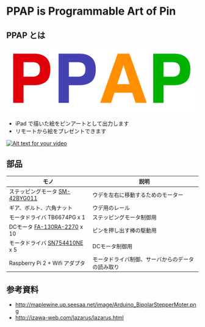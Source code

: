 
# PPAP is Programmable Art of Pin

## PPAP とは

![PPAP](https://github.com/samitani/ohd2017/raw/master/logo.png "PPAP")

* iPad で描いた絵をピンアートとして出力します
* リモートから絵をプレゼントできます

[![Alt text for your video](http://img.youtube.com/vi/EOE0tW7oABs/0.jpg)](https://www.youtube.com/embed/EOE0tW7oABs)


## 部品

|モノ                          |     説明             |
|-----------------------------|----------------------|
| ステッピングモータ [SM-42BYG011](http://akizukidenshi.com/catalog/g/gP-05372/) | ウデを左右に移動するためのモーター |
| ギア、ボルト、六角ナット        | ウデ用のレール |
| モータドライバ TB6674PG x 1   | ステッピングモータ制御用 |
| DCモータ [FA-130RA-2270](http://akizukidenshi.com/catalog/g/gP-06437/) x 10 | ピンを押し出す棒の駆動用 |
| モータドライバ [SN754410NE](http://akizukidenshi.com/catalog/g/gI-05277/) x 5 | DCモータ制御用 |
| Raspberry Pi 2 + Wifi アダプタ | モータドライバ制御、サーバからのデータの読み取り |


## 参考資料
* http://maplewine.up.seesaa.net/image/Arduino_BipolarStepperMoter.png
* http://izawa-web.com/lazarus/lazarus.html
